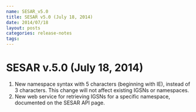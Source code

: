 ```yaml
---
name: SESAR_v5.0
title: SESAR v5.0 (July 18, 2014)
date: 2014/07/18
layout: posts
categories: release-notes
tags: 
---
```


# SESAR v.5.0 (July 18, 2014)
1. New namespace syntax with 5 characters (beginning with IE), instead of 3 characters. This change will not affect existing IGSNs or namespaces.
2. New web service for retrieving IGSNs for a specific namespace, documented on the SESAR API page.
